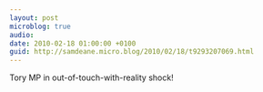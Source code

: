 ```yaml
---
layout: post
microblog: true
audio: 
date: 2010-02-18 01:00:00 +0100
guid: http://samdeane.micro.blog/2010/02/18/t9293207069.html
---
```

Tory MP in out-of-touch-with-reality shock!
